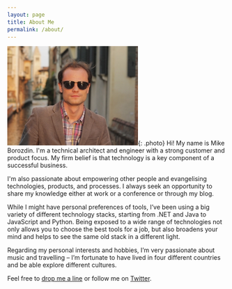 ```yaml
---
layout: page
title: About Me
permalink: /about/
---
```

![Mike Borozdin](/images/mike-borozdin.jpg){: .photo}
Hi! My name is Mike Borozdin. I'm a technical architect and engineer with a strong customer and product focus. My firm belief is that technology is a key component of a successful business. 

I'm also passionate about empowering other people and evangelising technologies, products, and processes. I always seek an opportunity to share my knowledge either at work or a conference or through my blog.

While I might have personal preferences of tools, I’ve been using a big variety of different technology stacks, starting from .NET and Java to JavaScript and Python. Being exposed to a wide range of technologies not only allows you to choose the best tools for a job, but also broadens your mind and helps to see the same old stack in a different light.

Regarding my personal interests and hobbies, I’m very passionate about music and travelling – I’m fortunate to have lived in four different countries and be able explore different cultures.

Feel free to [drop me a line](mailto:mike.borozdin@gmail.com) or follow me on [Twitter](http://www.twitter.com/mikeborozdin).
